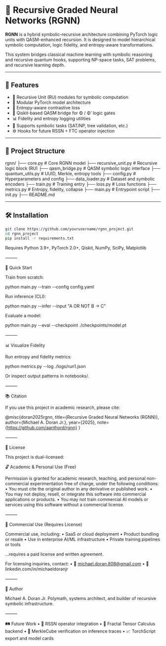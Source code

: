 # 🧠 Recursive Graded Neural Networks (RGNN)

**RGNN** is a hybrid symbolic-recursive architecture combining PyTorch logic units with QASM-enhanced recursion. It is designed to model hierarchical symbolic computation, logic fidelity, and entropy-aware transformations.

This system bridges classical machine learning with symbolic reasoning and recursive quantum hooks, supporting NP-space tasks, SAT problems, and recursive learning depth.

---

## 🚀 Features

- 🧩 Recursive Unit (RU) modules for symbolic computation
- 🔄 Modular PyTorch model architecture
- 🔬 Entropy-aware contrastive loss
- 🔗 Qiskit-based QASM bridge for Φ / Φ′ logic gates
- 📊 Fidelity and entropy logging utilities
- 🧬 Supports symbolic tasks (SAT/NP, tree validation, etc.)
- ⚙️ Hooks for future RSSN + FTC operator injection

---

## 📁 Project Structure

rgnn/
├── core.py                # Core RGNN model
├── recursive_unit.py      # Recursive logic block (RU)
├── qasm_bridge.py         # QASM symbolic logic interface
├── quantum_utils.py       # UUID, Merkle, entropy tools
├── config.py              # Hyperparameters and config
├── data_loader.py         # Dataset and symbolic encoders
├── train.py               # Training entry
├── loss.py                # Loss functions
├── metrics.py             # Entropy, fidelity, collapse
├── main.py                # Entrypoint script
├── init.py
├── README.md

---

## 🛠️ Installation

```bash
git clone https://github.com/yourusername/rgnn_project.git
cd rgnn_project
pip install -r requirements.txt
```
Requires Python 3.9+, PyTorch 2.0+, Qiskit, NumPy, SciPy, Matplotlib

⸻

🧪 Quick Start

Train from scratch:

python main.py --train --config config.yaml

Run inference (CLI):

python main.py --infer --input "A OR NOT B -> C"

Evaluate a model:

python main.py --eval --checkpoint ./checkpoints/model.pt


⸻

📊 Visualize Fidelity

Run entropy and fidelity metrics:

python metrics.py --log ./logs/run1.json

Or inspect output patterns in notebooks/.

⸻

📚 Citation

If you use this project in academic research, please cite:

@misc{doran2025rgnn,
  title={Recursive Graded Neural Networks (RGNN)},
  author={Michael A. Doran Jr.},
  year={2025},
  note={https://github.com/aanthord/rgnn}
}


⸻

📜 License

This project is dual-licensed:

🔓 Academic & Personal Use (Free)

Permission is granted for academic research, teaching, and personal non-commercial experimentation free of charge, under the following conditions:
	•	You must cite the original author in any derivative or published work.
	•	You may not deploy, resell, or integrate this software into commercial applications or products.
	•	You may not train commercial AI models or services using this software without a commercial license.

⸻

💼 Commercial Use (Requires License)

Commercial use, including:
	•	SaaS or cloud deployment
	•	Product bundling or resale
	•	Use in enterprise AI/ML infrastructure
	•	Private training pipelines or tools

…requires a paid license and written agreement.

For licensing inquiries, contact:
	•	📩 michael.doran.808@gmail.com
	•	🔗 linkedin.com/in/michaeldoranjr

⸻

🧬 Author

Michael A. Doran Jr.
Polymath, systems architect, and builder of recursive symbolic infrastructure.

⸻

🛤️ Future Work
	•	🧠 RSSN operator integration
	•	🧮 Fractal Tensor Calculus backend
	•	🔐 MerkleCube verification on inference traces
	•	📈 TorchScript export and model cards

